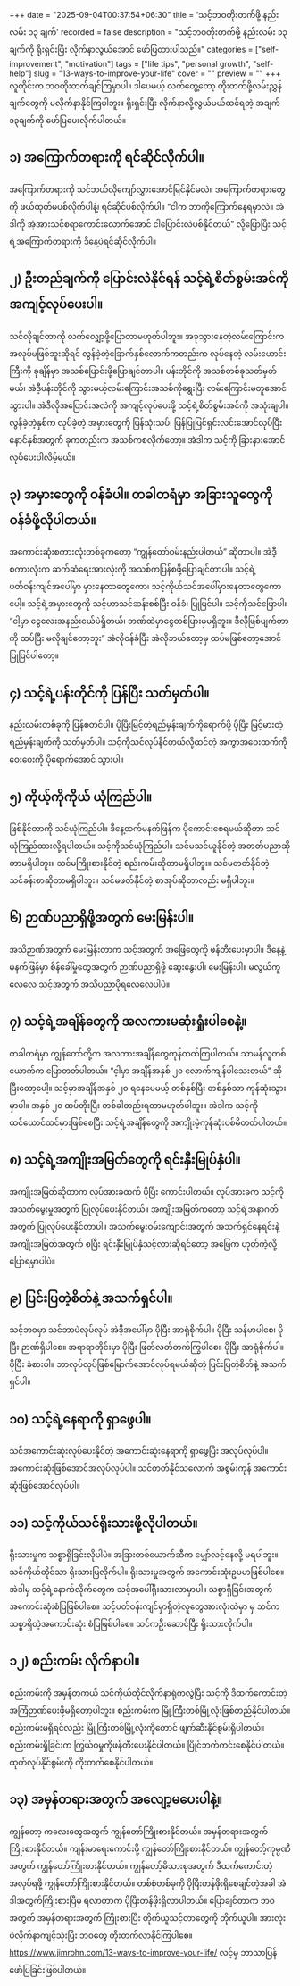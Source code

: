 +++
date = "2025-09-04T00:37:54+06:30"
title = 'သင့်ဘဝတိုးတက်ဖို့ နည်းလမ်း ၁၃ ချက်'
recorded = false
description = "သင့်ဘဝတိုးတက်ဖို့ နည်းလမ်း ၁၃ ချက်ကို ရိုးရှင်းပြီး လိုက်နာလွယ်အောင် ဖော်ပြထားပါသည်။"
categories = ["self-improvement", "motivation"]
tags = ["life tips", "personal growth", "self-help"]
slug = "13-ways-to-improve-your-life"
cover = ""
preview = ""
+++
လူတိုင်းက ဘဝတိုးတက်ချင်ကြမှာပါ။ ဒါပေမယ့် လက်တွေ့တော့ တိုးတက်ဖို့လမ်းညွှန်ချက်တွေကို မလိုက်နာနိုင်ကြပါဘူး။ ရိုးရှင်းပြီး လိုက်နာလို့လွယ်မယ်ထင်ရတဲ့ အချက် ၁၃ချက်ကို ဖော်ပြပေးလိုက်ပါတယ်။ 

## ၁) အကြောက်တရားကို ရင်ဆိုင်လိုက်ပါ။
အကြောက်တရားကို သင်ဘယ်လိုကျော်လွှားအောင်မြင်နိုင်မလဲ။ အကြောက်တရားတွေကို ဖယ်ထုတ်မပစ်လိုက်ပါနဲ့၊ ရင်ဆိုင်ပစ်လိုက်ပါ။ “ငါက ဘာကိုကြောက်နေရမှာလဲ။ အဲဒါကို အံ့အားသင့်စရာကောင်းလောက်အောင် ငါပြောင်းလဲပစ်နိုင်တယ်” လို့ပြောပြီး သင့်ရဲ့အကြောက်တရားကို ဒီနေ့ပဲရင်ဆိုင်လိုက်ပါ။ 

## ၂) ဦးတည်ချက်ကို ပြောင်းလဲနိုင်ရန် သင့်ရဲ့စိတ်စွမ်းအင်ကို အကျင့်လုပ်ပေးပါ။
သင်လိုချင်တာကို လက်လျှော့ဖို့ပြောတာမဟုတ်ပါဘူး။ အခုသွားနေတဲ့လမ်းကြောင်းက အလုပ်မဖြစ်ဘူးဆိုရင် လွန်ခဲ့တဲ့ခြောက်နှစ်လောက်ကတည်းက လုပ်နေတဲ့ လမ်းဟောင်းကြီးကို ခုချိန်မှာ အသစ်ပြောင်းဖို့ပြောချင်တာပါ။ ပန်းတိုင်ကို အသစ်တစ်ခုသတ်မှတ်မယ်၊ အဲဒီ့ပန်းတိုင်ကို သွားမယ့်လမ်းကြောင်းအသစ်ကိုရွေးပြီး လမ်းကြောင်းမတူအောင် သွားပါ။ အဲဒီလိုအပြောင်းအလဲကို အကျင့်လုပ်ပေးဖို့ သင့်ရဲ့စိတ်စွမ်းအင်ကို အသုံးချပါ။ လွန်ခဲ့တဲ့နှစ်က လုပ်ခဲ့တဲ့ အမှားတွေကို ပြန်သုံးသပ်၊ ပြန်ပြုပြင်ရှင်းလင်းအောင်လုပ်ပြီး နောင်နှစ်အတွက် ခုကတည်းက အသစ်ကစလိုက်တော့။ အဲဒါက သင့်ကို ခြားနားအောင်လုပ်ပေးပါလိမ့်မယ်။ 

## ၃) အမှားတွေကို ဝန်ခံပါ။ တခါတရံမှာ အခြားသူတွေကို ဝန်ခံဖို့လိုပါတယ်။
အကောင်းဆုံးစကားလုံးတစ်ခုကတော့ “ကျွန်တော်ဝမ်းနည်းပါတယ်” ဆိုတာပါ။ အဲဒီ့စကားလုံးက ဆက်ဆံရေးအားလုံးကို အသစ်ကပြန်စဖို့ပြောချင်တာပါ။ သင့်ရဲ့ပတ်ဝန်းကျင်အပေါ်မှာ မှားနေတာတွေကော၊ သင့်ကိုယ်သင်အပေါ်မှားနေတာတွေကောပေါ့။ သင့်ရဲ့အမှားတွေကို သင့်ဟာသင်ဆန်းစစ်ပြီး ဝန်ခံ၊ ပြုပြင်ပါ။ သင့်ကိုသင်ပြောပါ။ “ငါ့မှာ ငွေလေးအနည်းငယ်ပဲရှိတယ်၊ ဘဏ်ထဲမှာငွေတစ်ပြားမှမရှိဘူး။ ဒီလိုဖြစ်ပျက်တာကို ထပ်ပြီး မလိုချင်တော့ဘူး” အဲလိုဝန်ခံပြီး အဲလိုဘယ်တော့မှ ထပ်မဖြစ်တော့အောင် ပြုပြင်ပါတော့။ 

## ၄) သင့်ရဲ့ပန်းတိုင်ကို ပြန်ပြီး သတ်မှတ်ပါ။
နည်းလမ်းတစ်ခုကို ပြန်စတင်ပါ။ ပိုပြီးမြင့်တဲ့ရည်မှန်းချက်ကိုရောက်ဖို့ ပိုပြီး မြင့်မားတဲ့ရည်မှန်းချက်ကို သတ်မှတ်ပါ။ သင့်ကိုသင်လုပ်နိင်တယ်လို့ထင်တဲ့ အကွာအဝေးထက်ကို ဝေးဝေးကို ပိုရောက်အောင် သွားပါ။ 

## ၅) ကိုယ့်ကိုကိုယ် ယုံကြည်ပါ။
ဖြစ်နိုင်တာကို သင်ယုံကြည်ပါ။ ဒီနေ့ထက်မနက်ဖြန်က ပိုကောင်းစေရမယ်ဆိုတာ သင်ယုံကြည်ထားလို့ရပါတယ်။ သင့်ကိုသင်ယုံကြည်ပါ။ သင်မသင်ယူနိုင်တဲ့ အတတ်ပညာဆိုတာမရှိပါဘူး။ သင်မကြိုးစားနိုင်တဲ့ စည်းကမ်းဆိုတာမရှိပါဘူး။ သင်မတတ်နိုင်တဲ့ သင်ခန်းစာဆိုတာမရှိပါဘူး။ သင်မဖတ်နိုင်တဲ့ စာအုပ်ဆိုတာလည်း မရှိပါဘူး။ 

## ၆) ဉာဏ်ပညာရှိဖို့အတွက် မေးမြန်းပါ။
အသိဉာဏ်အတွက် မေးမြန်းတာက သင့်အတွက် အဖြေတွေကို ဖန်တီးပေးမှာပါ။ ဒီနေ့နဲ့ မနက်ဖြန်မှာ စိန်ခေါ်မှုတွေအတွက် ဉာဏ်ပညာရှိဖို့ ဆွေးနွေးပါ၊ မေးမြန်းပါ။ မလွယ်ကူလေလေ သင့်အတွက် အသိပညာပိုရလေလေပါပဲ။ 

## ၇) သင့်ရဲ့အချိန်တွေကို အလကားမဆုံးရှုံးပါစေနဲ့။
တခါတရံမှာ ကျွန်တော်တို့က အလကားအချိန်တွေကုန်တတ်ကြပါတယ်။ သာမန်လူတစ်ယောက်က ပြောတတ်ပါတယ်။ “င့ါမှာ အချိန်အနှစ် ၂၀ လောက်ကျန်ပါသေးတယ်” ဆိုပြီးတော့ပေါ့။ သင့်မှာအချိန်အနှစ် ၂၀ ရနေပေမယ့် တစ်နှစ်ပြီး တစ်နှစ်သာ ကုန်ဆုံးသွားမှာပါ။ အနှစ် ၂၀ ထပ်တိုးပြီး တစ်ခါတည်းရတာမဟုတ်ပါဘူး။ အဲဒါက သင့်ကိုထင်ယောင်ထင်မှားဖြစ်စေပြီး သင့်ရဲ့အချိန်တွေကို အကျိုးမဲ့ကုန်ဆုံးပစ်မိတတ်ပါတယ်။ 

## ၈) သင့်ရဲ့အကျိုးအမြတ်တွေကို ရင်းနှီးမြုပ်နှံပါ။
အကျိုးအမြတ်ဆိုတာက လုပ်အားခထက် ပိုပြီး ကောင်းပါတယ်။ လုပ်အားခက သင့်ကို အသက်မွေးမှုအတွက် ပြုလုပ်ပေးနိုင်တယ်။ အကျိုးအမြတ်ကတော့ သင့်ရဲ့အနာဂတ်အတွက် ပြုလုပ်ပေးနိုင်တာပါ။ အသက်မွေးဝမ်းကျောင်းအတွက် အသက်ရှင်နေရင်းနဲ့ အကျိုးအမြတ်အတွက် စပြီး ရင်းနှီးမြုပ်နှံသင့်လားဆိုရင်တော့ အဖြေက ဟုတ်ကဲ့လို့ပြောရမှာပါပဲ။ 

## ၉) ပြင်းပြတဲ့စိတ်နဲ့ အသက်ရှင်ပါ။
သင့်ဘဝမှာ သင်ဘာပဲလုပ်လုပ် အဲဒီ့အပေါ်မှာ ပိုပြီး အာရုံစိုက်ပါ။ ပိုပြီး သန်မာပါစေ၊ ပိုပြီး ဉာဏ်ရှိပါစေ။ အရာရာတိုင်းမှာ ပိုပြီး ဖြတ်လတ်တက်ကြွပါစေ။ ပိုပြီး အာရုံစိုက်ပါ။ ပိုပြီး ခံစားပါ။ ဘာလုပ်လုပ်ဖြစ်မြောက်အောင်လုပ်ရမယ်ဆိုတဲ့ ပြင်းပြတဲ့စိတ်နဲ့ အသက်ရှင်ပါ။ 

## ၁၀) သင့်ရဲ့နေရာကို ရှာဖွေပါ။
သင်အကောင်းဆုံးလုပ်ပေးနိုင်တဲ့ အကောင်းဆုံးနေရာကို ရှာဖွေပြီး အလုပ်လုပ်ပါ။ အကောင်းဆုံးဖြစ်အောင်အလုပ်လုပ်ပါ။ သင်တတ်နိုင်သလောက် အစွမ်းကုန် အကောင်းဆုံးဖြစ်အောင်လုပ်ပါ။ 

## ၁၁) သင့်ကိုယ်သင်ရိုးသားဖို့လိုပါတယ်။
ရိုးသားမှုက သစ္စာရှိခြင်းလိုပါပဲ။ အခြားတစ်ယောက်ဆီက မျှော်လင့်နေလို့ မရပါဘူး။ သင်ကိုယ်တိုင်သာ ရိုးသားပြလိုက်ပါ။ ရိုးသားမှုအတွက် အကောင်းဆုံးဥပမာဖြစ်ပါစေ။ အဲဒါမှ သင့်ရဲ့နောက်လိုက်တွေက သင့်အပေါ်ရိုးသားလာမှာပါ။ သစ္စာရှိခြင်းအတွက် အကောင်းဆုံးစံပြဖြစ်ပါစေ။ သင့်ပတ်ဝန်းကျင်မှာရှိတဲ့လူတွေအားလုံးထဲမှာ မှ သင်က သစ္စာရှိတဲ့အကောင်းဆုံး စံပြဖြစ်ပါစေ။ သင်ကဦးဆောင်ပြီး ရိုးသားလိုက်ပါ။ 

## ၁၂) စည်းကမ်း လိုက်နာပါ။
စည်းကမ်းကို အမှန်တကယ် သင်ကိုယ်တိုင်လိုက်နာရုံကလွဲပြီး သင့်ကို ဒီထက်ကောင်းတဲ့အကြံဉာဏ်ပေးဖို့မရှိတော့ပါဘူး။ စည်းကမ်းက မြို့ကြီးတစ်မြို့လုံးဖြစ်တည်နိုင်ပါတယ်။ စည်းကမ်းမရှိရင်လည်း မြို့ကြီးတစ်မြို့လုံးကိုတောင် ဖျက်ဆီးနိုင်စွမ်းရှိပါတယ်။ စည်းကမ်းရှိခြင်းက ကြွယ်ဝမှုကိုဖန်တီးပေးနိုင်ပါတယ်။ ပြိုင်ဘက်ကင်းစေနိုင်ပါတယ်။ ထုတ်လုပ်နိုင်စွမ်းကို တိုးတက်စေနိုင်ပါတယ်။ 

## ၁၃) အမှန်တရားအတွက် အလျော့မပေးပါနဲ့။
ကျွန်တော့ ကလေးတွေအတွက် ကျွန်တော်ကြိုးစားနိုင်တယ်။ အမှန်တရားအတွက် ကြိုးစားနိုင်တယ်။ ကျန်းမာရေးကောင်းဖို့ ကျွန်တော်ကြိုးစားနိုင်တယ်။ ကျွန်တော့်ကုမ္ပဏီအတွက် ကျွန်တော်ကြိုးစားနိုင်တယ်။ ကျွန်တော့်မိသားစုအတွက် ဒီထက်ကောင်းတဲ့အလုပ်ရဖို့ ကျွန်တော်ကြိုးစားနိုင်တယ်။ တစ်စုံတစ်ခုကို ပိုပြီးတန်ဖိုးရှိစေချင်တဲ့အခါ အဲဒါအတွက်ကြိုးစားပြီမှ ရလာတာက ပိုပြီးတန်ဖိုးရှိလာပါတယ်။ ပြောချင်တာက ဘဝအတွက် အမှန်တရားအတွက် ကြိုးစားပြီး တိုက်ယူသင့်တာတွေကို တိုက်ယူပါ။ အားလုံးပဲလိုက်နာကျင့်သုံးပြီး ဘဝတွေ တိုးတက်လာနိုင်ကြပါစေ။ https://www.jimrohn.com/13-ways-to-improve-your-life/ လင့်မှ ဘာသာပြန်ဖော်ပြခြင်းဖြစ်ပါတယ်။